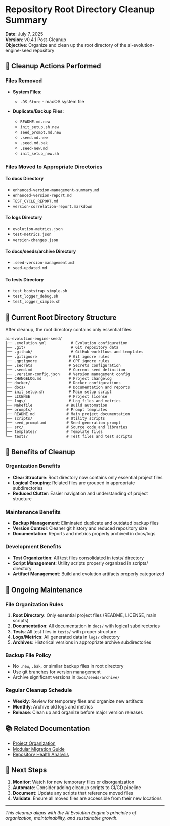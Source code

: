 <!--
@file CLEANUP_SUMMARY.md
@description Summary of root directory cleanup performed on the AI Evolution Engine Seed repository
@author IT-Journey Team <team@it-journey.org>
@created 2025-07-07
@lastModified 2025-07-07
@version 1.0.0

@relatedIssues 
  - Repository organization and maintenance

@relatedEvolutions
  - v0.4.1: Major modular architecture cleanup

@dependencies
  - None

@changelog
  - 2025-07-07: Initial cleanup summary documentation - ITJ

@usage Reference document for understanding repository organization
@notes Part of ongoing repository maintenance and organization efforts
-->

# Repository Root Directory Cleanup Summary

**Date**: July 7, 2025  
**Version**: v0.4.1 Post-Cleanup  
**Objective**: Organize and clean up the root directory of the ai-evolution-engine-seed repository

## 🧹 Cleanup Actions Performed

### Files Removed

- **System Files**:
  - `.DS_Store` - macOS system file

- **Duplicate/Backup Files**:
  - `README.md.new`
  - `init_setup.sh.new`
  - `seed_prompt.md.new`
  - `.seed.md.new`
  - `.seed.md.bak`
  - `.seed-new.md`
  - `init_setup_new.sh`

### Files Moved to Appropriate Directories

#### To docs Directory

- `enhanced-version-management-summary.md`
- `enhanced-version-report.md`
- `TEST_CYCLE_REPORT.md`
- `version-correlation-report.markdown`

#### To logs Directory

- `evolution-metrics.json`
- `test-metrics.json`
- `version-changes.json`

#### To docs/seeds/archive Directory

- `.seed-version-management.md`
- `seed-updated.md`

#### To tests Directory

- `test_bootstrap_simple.sh`
- `test_logger_debug.sh`
- `test_logger_simple.sh`

## 📁 Current Root Directory Structure

After cleanup, the root directory contains only essential files:

```text
ai-evolution-engine-seed/
├── .evolution.yml           # Evolution configuration
├── .git/                    # Git repository data
├── .github/                 # GitHub workflows and templates
├── .gitignore              # Git ignore rules
├── .gptignore              # GPT ignore rules
├── .secrets                # Secrets configuration
├── .seed.md                # Current seed definition
├── .version-config.json    # Version management config
├── CHANGELOG.md            # Project changelog
├── docker/                 # Docker configurations
├── docs/                   # Documentation and reports
├── init_setup.sh           # Main setup script
├── LICENSE                 # Project license
├── logs/                   # Log files and metrics
├── Makefile               # Build automation
├── prompts/               # Prompt templates
├── README.md              # Main project documentation
├── scripts/               # Utility scripts
├── seed_prompt.md         # Seed generation prompt
├── src/                   # Source code and libraries
├── templates/             # Template files
└── tests/                 # Test files and test scripts
```

## 🎯 Benefits of Cleanup

### Organization Benefits

- **Clear Structure**: Root directory now contains only essential project files
- **Logical Grouping**: Related files are grouped in appropriate subdirectories
- **Reduced Clutter**: Easier navigation and understanding of project structure

### Maintenance Benefits

- **Backup Management**: Eliminated duplicate and outdated backup files
- **Version Control**: Cleaner git history and reduced repository size
- **Documentation**: Reports and metrics properly archived in docs/logs

### Development Benefits

- **Test Organization**: All test files consolidated in tests/ directory
- **Script Management**: Utility scripts properly organized in scripts/ directory
- **Artifact Management**: Build and evolution artifacts properly categorized

## 🔄 Ongoing Maintenance

### File Organization Rules

1. **Root Directory**: Only essential project files (README, LICENSE, main scripts)
2. **Documentation**: All documentation in `docs/` with logical subdirectories
3. **Tests**: All test files in `tests/` with proper structure
4. **Logs/Metrics**: All generated data in `logs/` directory
5. **Archives**: Historical versions in appropriate archive subdirectories

### Backup File Policy

- No `.new`, `.bak`, or similar backup files in root directory
- Use git branches for version management
- Archive significant versions in `docs/seeds/archive/`

### Regular Cleanup Schedule

- **Weekly**: Review for temporary files and organize new artifacts
- **Monthly**: Archive old logs and metrics
- **Release**: Clean up and organize before major version releases

## 📚 Related Documentation

- [Project Organization](ORGANIZATION.md)
- [Modular Migration Guide](MODULAR_MIGRATION_GUIDE.md)
- [Repository Health Analysis](analysis/health.sh)

## 🚀 Next Steps

1. **Monitor**: Watch for new temporary files or disorganization
2. **Automate**: Consider adding cleanup scripts to CI/CD pipeline
3. **Document**: Update any scripts that reference moved files
4. **Validate**: Ensure all moved files are accessible from their new locations

---

*This cleanup aligns with the AI Evolution Engine's principles of organization, maintainability, and sustainable growth.*
